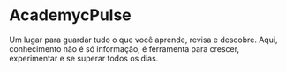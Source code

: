 # AcademycPulse
Um lugar para guardar tudo o que você aprende, revisa e descobre. Aqui, conhecimento não é só informação, é ferramenta para crescer, experimentar e se superar todos os dias.
